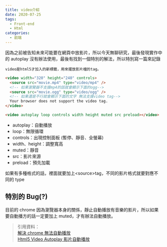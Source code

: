 ```yaml
---
title: video介紹
date: 2020-07-25
tags:
  - Front-end
  - Html
categories:
  - 前端
---
```


因為之前被告知未來可能要在網頁中放影片，所以今天無聊研究，最後發現實作中的 autoplay 沒有辦法使用，最後有找到一個特別的解法，所以特別寫一篇來記錄

    video是html5才加入的新標籤，用來擺放影片檔的tag。

```html
<video width="320" height="240" controls>
  <source src="movie.mp4" type="video/mp4" />
  <!-- 如果瀏覽器不支援mp4的話就會顯示下面的ogg-->
  <source src="movie.ogg" type="video/ogg" />
  <!-- 如果還是不行就會顯示下面的文字 無法支援video tag-->
  Your browser does not support the video tag.
</video>
```

```html
<video autoplay loop controls width height muted src preload></video>
```

- autoplay：自動播放
- loop：無限循環
- controls：出現控制面板 (暫停、靜音、全螢幕)
- width、height：調整寬高
- muted：靜音
- src：影片來源
- preload：預先加載

如果有多種格式的話，裡面就要加上<source\>tag，不同的影片格式就要對應不同的 type

## 特別的 Bug(?)

目前的 chrome 因為瀏覽器本身的關係，靜止自動播放有音樂的影片，所以如果要自動播方的話一定要加上 muted，才有辦法自動播放。

> 引用資料：  
> [解決 chrome 無法自動播放](http://www.nooong.com/docs/chrome_video_autoplay.htm)  
> [Html5 Video Autoplay 影片自動播放
> ](https://dometi.com.tw/blog/html5-video-autoplay/)
